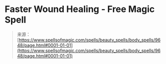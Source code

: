 <!--yml
category: 未分类
date: 2024-06-12 18:46:00
-->

# Faster Wound Healing - Free Magic Spell

> 来源：[https://www.spellsofmagic.com/spells/beauty_spells/body_spells/9648/page.html#0001-01-01](https://www.spellsofmagic.com/spells/beauty_spells/body_spells/9648/page.html#0001-01-01)